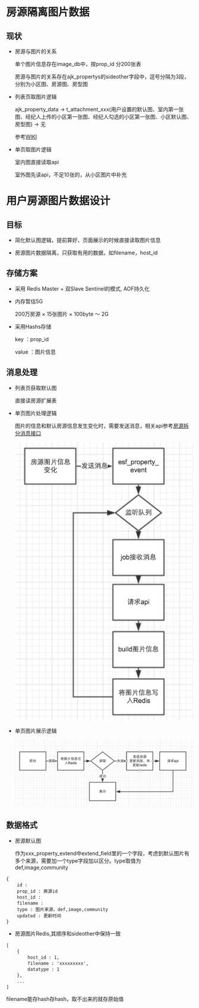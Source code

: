 # 房源隔离图片数据

## 现状

- 房源与图片的关系

	单个图片信息存在image_db中，按prop_id 分200张表

	房源与图片的关系存在ajk_propertys的sideother字段中，逗号分隔为3段，分别为小区图、房源图、房型图
	
- 列表页取图片逻辑

    ajk_property_data -> t_attachment_xxx(用户设置的默认图、室内第一张图、经纪人上传的小区第一张图、经纪人勾选的小区第一张图、小区默认图、房型图) -> 无

	参考[WIKI](http://wiki.corp.anjuke.com/Anjuke-Sale#.E5.88.97.E8.A1.A8.E9.A1.B5.E9.BB.98.E8.AE.A4.E5.9B.BE.E9.80.BB.E8.BE.91)
	
- 单页取图片逻辑

	室内图直接读取api
	
	室外图先读api，不足10张的，从小区图片中补充
	
# 用户房源图片数据设计

## 目标

- 简化默认图逻辑，提前算好，页面展示的时候直接读取图片信息

- 房源图片数据隔离，只获取有用的数据，如filename，host_id


## 存储方案

- 采用 Redis Master + 双Slave Sentinel的模式, AOF持久化

- 内存暂估5G
    
    200万房源 × 15张图片 × 100byte ～ 2G

- 采用Hashs存储

	key ：prop_id
	
	value ：图片信息

## 消息处理

- 列表页获取默认图

	直接读房源扩展表

- 单页图片处理逻辑

	图片的信息和默认房源信息发生变化时，需要发送消息，相关api参考[房源拆分消息接口](http://gitlab.corp.anjuke.com/_site/docs/blob/master/DesignDoc/Public/UserArchitecture/prop_msg_api.md)

	![目录图](prop_image.png)
	
- 单页图片展示逻辑

	![目录图](prop_image_display.png)
	

## 数据格式

- 房源默认图

    作为xxx_property_extend中extend_field里的一个字段，考虑到默认图片有多个来源，需要加一个type字段加以区分。type取值为def,image,community

```
{
    id : 
    prop_id : 房源id
    host_id : 
    filename : 
    type : 图片来源，def,image,community
    updated : 更新时间
}
```

- 房源图片Redis,其顺序和sideother中保持一致
    
```
[
    {
        host_id : 1,
        filename : 'xxxxxxxxx',
        datatype : 1        
    },
    ...
]
```
filename能存hash存hash，取不出来的就存原始值